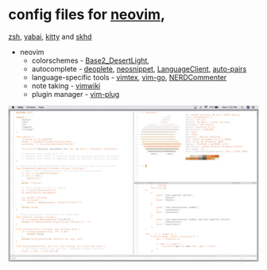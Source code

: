 # config files for [neovim](http://neovim.io),
[zsh](http://zsh.sourceforge.net),
[yabai](https://github.com/koekeishiya/yabai),
[kitty](https://github.com/kovidgoyal/kitty) and
[skhd](https://github.com/koekeishiya/skhd)

* neovim
  * colorschemes - [Base2_DesertLight](https://github.com/atelierbram/Base2Tone-vim/tree/master/colors),
  * autocomplete - [deoplete](https://github.com/Shougo/deoplete.nvim),
	[neosnippet](https://github.com/Shougo/neosnippet.vim),
	[LanguageClient](https://github.com/autozimu/LanguageClient-neovim),
	[auto-pairs](https://github.com/jiangmiao/auto-pairs)
  * language-specific tools - [vimtex](https://github.com/lervag/vimtex),
	[vim-go](https://github.com/fatih/vim-go),
	[NERDCommenter](https://github.com/scrooloose/nerdcommenter)
  * note taking - [vimwiki](https://github.com/vimwiki/vimwiki)
  * plugin manager - [vim-plug](https://github.com/junegunn/vim-plug)

![screenshot](/screens/screen1.png)
